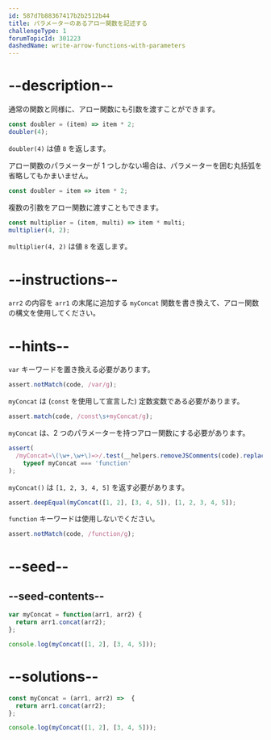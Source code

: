 ```yaml
---
id: 587d7b88367417b2b2512b44
title: パラメーターのあるアロー関数を記述する
challengeType: 1
forumTopicId: 301223
dashedName: write-arrow-functions-with-parameters
---
```


# --description--

通常の関数と同様に、アロー関数にも引数を渡すことができます。

```js
const doubler = (item) => item * 2;
doubler(4);
```

`doubler(4)` は値 `8` を返します。

アロー関数のパラメーターが 1 つしかない場合は、パラメーターを囲む丸括弧を省略してもかまいません。

```js
const doubler = item => item * 2;
```

複数の引数をアロー関数に渡すこともできます。

```js
const multiplier = (item, multi) => item * multi;
multiplier(4, 2);
```

`multiplier(4, 2)` は値 `8` を返します。

# --instructions--

`arr2` の内容を `arr1` の末尾に追加する `myConcat` 関数を書き換えて、アロー関数の構文を使用してください。

# --hints--

`var` キーワードを置き換える必要があります。

```js
assert.notMatch(code, /var/g);
```

`myConcat` は (`const` を使用して宣言した) 定数変数である必要があります。

```js
assert.match(code, /const\s+myConcat/g);
```

`myConcat` は、2 つのパラメーターを持つアロー関数にする必要があります。

```js
assert(
  /myConcat=\(\w+,\w+\)=>/.test(__helpers.removeJSComments(code).replace(/\s/g, '')) &&
    typeof myConcat === 'function'
);
```

`myConcat()` は `[1, 2, 3, 4, 5]` を返す必要があります。

```js
assert.deepEqual(myConcat([1, 2], [3, 4, 5]), [1, 2, 3, 4, 5]);
```

`function` キーワードは使用しないでください。

```js
assert.notMatch(code, /function/g);
```

# --seed--

## --seed-contents--

```js
var myConcat = function(arr1, arr2) {
  return arr1.concat(arr2);
};

console.log(myConcat([1, 2], [3, 4, 5]));
```

# --solutions--

```js
const myConcat = (arr1, arr2) =>  {
  return arr1.concat(arr2);
};

console.log(myConcat([1, 2], [3, 4, 5]));
```
